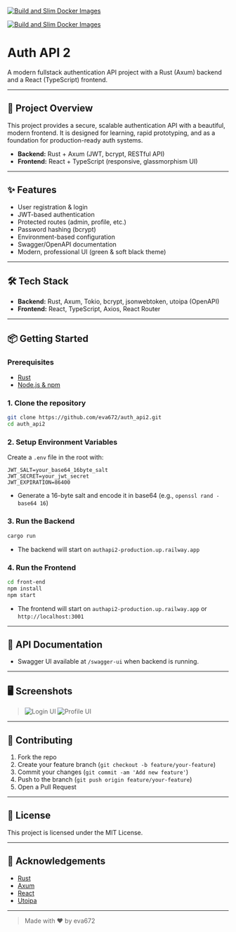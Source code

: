 [![Build and Slim Docker Images](https://github.com/lele-maxwell/auth_api2/actions/workflows/docker-ghcr.yml/badge.svg)](https://github.com/lele-maxwell/auth_api2/actions/workflows/docker-ghcr.yml)  

[![Build and Slim Docker Images](https://github.com/lele-maxwell/auth_api2/actions/workflows/docker-ghcr.yml/badge.svg)](https://github.com/lele-maxwell/auth_api2/actions/workflows/docker-ghcr.yml)

# Auth API 2

A modern fullstack authentication API project with a Rust (Axum) backend and a React (TypeScript) frontend.

---

## 🚀 Project Overview
This project provides a secure, scalable authentication API with a beautiful, modern frontend. It is designed for learning, rapid prototyping, and as a foundation for production-ready auth systems.

- **Backend:** Rust + Axum (JWT, bcrypt, RESTful API)
- **Frontend:** React + TypeScript (responsive, glassmorphism UI)

---

## ✨ Features
- User registration & login
- JWT-based authentication
- Protected routes (admin, profile, etc.)
- Password hashing (bcrypt)
- Environment-based configuration
- Swagger/OpenAPI documentation
- Modern, professional UI (green & soft black theme)

---

## 🛠️ Tech Stack
- **Backend:** Rust, Axum, Tokio, bcrypt, jsonwebtoken, utoipa (OpenAPI)
- **Frontend:** React, TypeScript, Axios, React Router

---

## 📦 Getting Started

### Prerequisites
- [Rust](https://www.rust-lang.org/tools/install)
- [Node.js & npm](https://nodejs.org/)

### 1. Clone the repository
```sh
git clone https://github.com/eva672/auth_api2.git
cd auth_api2
```

### 2. Setup Environment Variables
Create a `.env` file in the root with:
```env
JWT_SALT=your_base64_16byte_salt
JWT_SECRET=your_jwt_secret
JWT_EXPIRATION=86400
```
- Generate a 16-byte salt and encode it in base64 (e.g., `openssl rand -base64 16`)

### 3. Run the Backend
```sh
cargo run
```
- The backend will start on `authapi2-production.up.railway.app`

### 4. Run the Frontend
```sh
cd front-end
npm install
npm start
```
- The frontend will start on `authapi2-production.up.railway.app` or `http://localhost:3001`

---

## 📖 API Documentation
- Swagger UI available at `/swagger-ui` when backend is running.

---

## 🖥️ Screenshots
> ![Login UI](./screenshots/login.png)
> ![Profile UI](./screenshots/profile.png)

---

## 🤝 Contributing
1. Fork the repo
2. Create your feature branch (`git checkout -b feature/your-feature`)
3. Commit your changes (`git commit -am 'Add new feature'`)
4. Push to the branch (`git push origin feature/your-feature`)
5. Open a Pull Request

---

## 📄 License
This project is licensed under the MIT License.

---

## 🙏 Acknowledgements
- [Rust](https://www.rust-lang.org/)
- [Axum](https://github.com/tokio-rs/axum)
- [React](https://react.dev/)
- [Utoipa](https://github.com/juhaku/utoipa)

---

> Made with ❤️ by eva672
